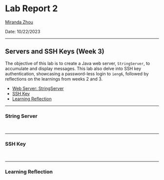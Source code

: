 # Lab Report 2 
[Miranda Zhou](https://github.com/Miranda-Y-Zhou)

Date: 10/22/2023

---

## Servers and SSH Keys (Week 3)

The objective of this lab is to create a Java web server, `StringServer`, to accumulate and display messages.
This lab also delve into SSH key authentication, showcasing a password-less login to `ieng6`, followed by reflections on the learnings from weeks 2 and 3.


* [Web Server: StringServer]()
* [SSH Key]()
* [Learning Reflection]()

---

### String Server



&nbsp;

---

### SSH Key



&nbsp;

---

### Learning Reflection



&nbsp;

